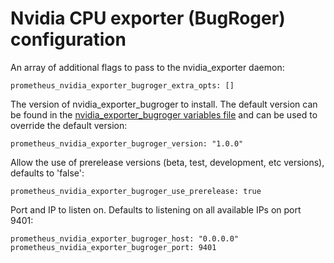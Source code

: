 # Nvidia CPU exporter (BugRoger) configuration

An array of additional flags to pass to the nvidia_exporter daemon:

    prometheus_nvidia_exporter_bugroger_extra_opts: []

The version of nvidia_exporter_bugroger to install. The default version can be found in the [nvidia_exporter_bugroger variables file](../vars/software/nvidia_exporter_bugroger.yml) and can be used to override the default version:

    prometheus_nvidia_exporter_bugroger_version: "1.0.0"

Allow the use of prerelease versions (beta, test, development, etc versions), defaults to 'false':

    prometheus_nvidia_exporter_bugroger_use_prerelease: true

Port and IP to listen on. Defaults to listening on all available IPs on port 9401:

    prometheus_nvidia_exporter_bugroger_host: "0.0.0.0"
    prometheus_nvidia_exporter_bugroger_port: 9401
